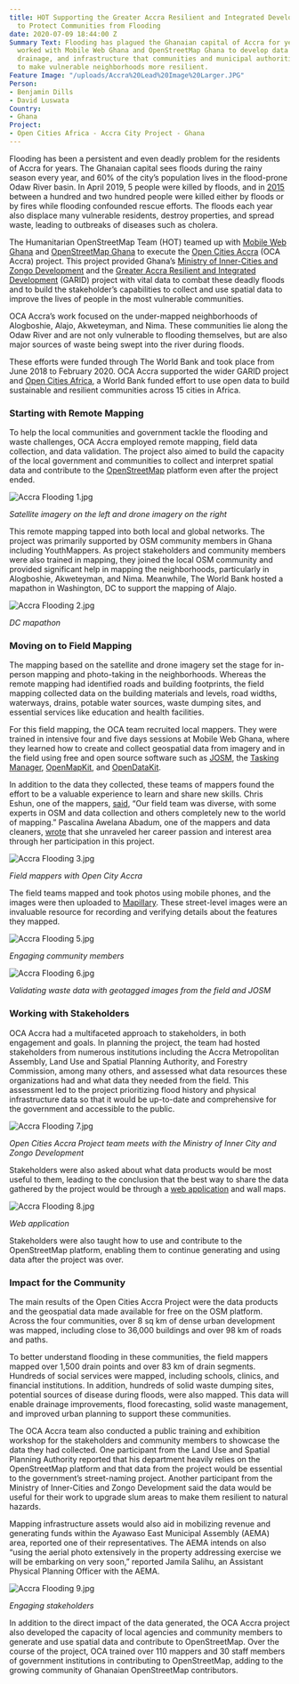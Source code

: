 ```yaml
---
title: HOT Supporting the Greater Accra Resilient and Integrated Development Project
  to Protect Communities from Flooding
date: 2020-07-09 18:44:00 Z
Summary Text: Flooding has plagued the Ghanaian capital of Accra for years, so HOT
  worked with Mobile Web Ghana and OpenStreetMap Ghana to develop data on local buildings,
  drainage, and infrastructure that communities and municipal authorities could use
  to make vulnerable neighborhoods more resilient.
Feature Image: "/uploads/Accra%20Lead%20Image%20Larger.JPG"
Person:
- Benjamin Dills
- David Luswata
Country:
- Ghana
Project:
- Open Cities Africa - Accra City Project - Ghana
---
```


Flooding has been a persistent and even deadly problem for the residents of Accra for years. The Ghanaian capital sees floods during the rainy season every year, and 60% of the city’s population lives in the flood-prone Odaw River basin. In April 2019, 5 people were killed by floods, and in [2015](https://www.bbc.com/news/world-africa-33003673) between a hundred and two hundred people were killed either by floods or by fires while flooding confounded rescue efforts. The floods each year also displace many vulnerable residents, destroy properties, and spread waste, leading to outbreaks of diseases such as cholera.

The Humanitarian OpenStreetMap Team (HOT) teamed up with [Mobile Web Ghana](http://mobilewebghana.org/) and [OpenStreetMap Ghana](https://osmghana.org/) to execute the [Open Cities Accra](https://opencitiesproject.org/accra/) (OCA Accra) project. This project provided Ghana’s [Ministry of Inner-Cities and Zongo Development](http://www.miczd.gov.gh/) and the [Greater Accra Resilient and Integrated Development](https://www.worldbank.org/en/news/loans-credits/2019/05/29/ghana-greater-accra-resilient-and-integrated-development-project) (GARID) project with vital data to combat these deadly floods and to build the stakeholder’s capabilities to collect and use spatial data to improve the lives of people in the most vulnerable communities. 

OCA Accra’s work focused on the under-mapped neighborhoods of Alogboshie, Alajo, Akweteyman, and Nima. These communities lie along the Odaw River and are not only vulnerable to flooding themselves, but are also major sources of waste being swept into the river during floods.

These efforts were funded through The World Bank and took place from June 2018 to February 2020. OCA Accra supported the wider GARID project and [Open Cities Africa](https://opencitiesproject.org/), a World Bank funded effort to use open data to build sustainable and resilient communities across 15 cities in Africa.

### Starting with Remote Mapping

To help the local communities and government tackle the flooding and waste challenges, OCA Accra employed remote mapping, field data collection, and data validation. The project also aimed to build the capacity of the local government and communities to collect and interpret spatial data and contribute to the [OpenStreetMap](https://www.openstreetmap.org/about) platform even after the project ended.

![Accra Flooding 1.jpg](/uploads/Accra%20Flooding%201.jpg)

*Satellite imagery on the left and drone imagery on the right*

This remote mapping tapped into both local and global networks. The project was primarily supported by OSM community members in Ghana including YouthMappers. As project stakeholders and community members were also trained in mapping, they joined the local OSM community and provided significant help in mapping the neighborhoods, particularly in Alogboshie, Akweteyman, and Nima. Meanwhile, The World Bank hosted a mapathon in Washington, DC to support the mapping of Alajo.

![Accra Flooding 2.jpg](/uploads/Accra%20Flooding%202.jpg)

*DC mapathon*

### Moving on to Field Mapping

The mapping based on the satellite and drone imagery set the stage for in-person mapping and photo-taking in the neighborhoods. Whereas the remote mapping had identified roads and building footprints, the field mapping collected data on the building materials and levels, road widths, waterways, drains, potable water sources, waste dumping sites, and essential services like education and health facilities.

For this field mapping, the OCA team recruited local mappers. They were trained in intensive four and five days sessions at Mobile Web Ghana, where they learned how to create and collect geospatial data from imagery and in the field using free and open source software such as [JOSM](https://josm.openstreetmap.de/), the [Tasking Manager](https://tasks.hotosm.org/), [OpenMapKit](http://openmapkit.org/), and [OpenDataKit](https://getodk.org/).

In addition to the data they collected, these teams of mappers found the effort to be a valuable experience to learn and share new skills. Chris Eshun, one of the mappers, [said](https://www.hotosm.org/updates/my-experience-as-a-student-mapper-open-cities-accra/), “Our field team was diverse, with some experts in OSM and data collection and others completely new to the world of mapping.” Pascalina Awelana Abadum, one of the mappers and data cleaners, [wrote](https://www.linkedin.com/posts/pascalina-awelana-abadum_thegeospatialdream-stateofthemapafrica-gis-activity-6673538173693382656--GeF) that she unraveled her career passion and interest area through her participation in this project.

![Accra Flooding 3.jpg](/uploads/Accra%20Flooding%203.jpg)

*Field mappers with Open City Accra*

The field teams mapped and took photos using mobile phones, and the images were then uploaded to [Mapillary](https://www.mapillary.com/). These street-level images were an invaluable resource for recording and verifying details about the features they mapped.

![Accra Flooding 5.jpg](/uploads/Accra%20Flooding%205.jpg)

*Engaging community members*

![Accra Flooding 6.jpg](/uploads/Accra%20Flooding%206.jpg)

*Validating waste data with geotagged images from the field and JOSM*

### Working with Stakeholders

OCA Accra had a multifaceted approach to stakeholders, in both engagement and goals. In planning the project, the team had hosted stakeholders from numerous institutions including the  Accra Metropolitan Assembly, Land Use and Spatial Planning Authority, and Forestry Commission, among many others, and assessed what data resources these organizations had and what data they needed from the field. This assessment led to the project prioritizing flood history and physical infrastructure data so that it would be up-to-date and comprehensive for the government and accessible to the public.

![Accra Flooding 7.jpg](/uploads/Accra%20Flooding%207.jpg)

*Open Cities Accra Project team meets with the Ministry of Inner City and Zongo Development*

Stakeholders were also asked about what data products would be most useful to them, leading to the conclusion that the best way to share the data gathered by the project would be through a [web application](https://ocav1-app.herokuapp.com/) and wall maps.

![Accra Flooding 8.jpg](/uploads/Accra%20Flooding%208.jpg)

*Web application*

Stakeholders were also taught how to use and contribute to the OpenStreetMap platform, enabling them to continue generating and using data after the project was over.

### Impact for the Community

The main results of the Open Cities Accra Project were the data products and the geospatial data made available for free on the OSM platform. Across the four communities, over 8 sq km of dense urban development was mapped, including close to 36,000 buildings and over 98 km of roads and paths.

To better understand flooding in these communities, the field mappers mapped over 1,500 drain points and over 83 km of drain segments. Hundreds of social services were mapped, including schools, clinics, and financial institutions. In addition, hundreds of solid waste dumping sites, potential sources of disease during floods, were also mapped. This data will enable drainage improvements, flood forecasting, solid waste management, and improved urban planning to support these communities.

The OCA Accra team also conducted a public training and exhibition workshop for the stakeholders and community members to showcase the data they had collected. One participant from the Land Use and Spatial Planning Authority reported that his department heavily relies on the OpenStreetMap platform and that data from the project would be essential to the government’s street-naming project. Another participant from the Ministry of Inner-Cities and Zongo Development said the data would be useful for their work to upgrade slum areas to make them resilient to natural hazards. 

Mapping infrastructure assets would also aid in mobilizing revenue and generating funds within the Ayawaso East Municipal Assembly (AEMA) area, reported one of their representatives. The AEMA intends on also “using the aerial photo extensively in the property addressing exercise we will be embarking on very soon,” reported Jamila Salihu, an Assistant Physical Planning Officer with the AEMA.

![Accra Flooding 9.jpg](/uploads/Accra%20Flooding%209.jpg)

*Engaging stakeholders*

In addition to the direct impact of the data generated, the OCA Accra project also developed the capacity of local agencies and community members to generate and use spatial data and contribute to OpenStreetMap. Over the course of the project, OCA trained over 110 mappers and 30 staff members of government institutions in contributing to OpenStreetMap, adding to the growing community of Ghanaian OpenStreetMap contributors.
